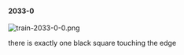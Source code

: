 #### 2033-0
![train-2033-0-0.png](https://github.com/lil-lab/nlvr/raw/master/nlvr/train/images/17/train-2033-0-0.png "train-2033-0-0.png")

there is exactly one black square touching the edge